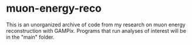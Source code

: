# muon-energy-reco

This is an unorganized archive of code from my research on muon energy reconstruction with GAMPix. Programs that run analyses of interest will be in the "main" folder. 
